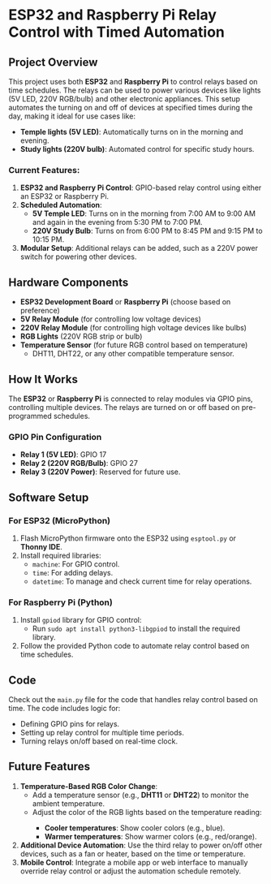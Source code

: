 <h1>ESP32 and Raspberry Pi Relay Control with Timed Automation</h1>

<h2>Project Overview</h2>
<p>
    This project uses both <strong>ESP32</strong> and <strong>Raspberry Pi</strong> to control relays based on time schedules. The relays can be used to power various devices like lights (5V LED, 220V RGB/bulb) and other electronic appliances. This setup automates the turning on and off of devices at specified times during the day, making it ideal for use cases like:
</p>
<ul>
    <li><strong>Temple lights (5V LED)</strong>: Automatically turns on in the morning and evening.</li>
    <li><strong>Study lights (220V bulb)</strong>: Automated control for specific study hours.</li>
</ul>

<h3>Current Features:</h3>
<ol>
    <li><strong>ESP32 and Raspberry Pi Control</strong>: GPIO-based relay control using either an ESP32 or Raspberry Pi.</li>
    <li><strong>Scheduled Automation</strong>:
        <ul>
            <li><strong>5V Temple LED</strong>: Turns on in the morning from 7:00 AM to 9:00 AM and again in the evening from 5:30 PM to 7:00 PM.</li>
            <li><strong>220V Study Bulb</strong>: Turns on from 6:00 PM to 8:45 PM and 9:15 PM to 10:15 PM.</li>
        </ul>
    </li>
    <li><strong>Modular Setup</strong>: Additional relays can be added, such as a 220V power switch for powering other devices.</li>
</ol>

<h2>Hardware Components</h2>
<ul>
    <li><strong>ESP32 Development Board</strong> or <strong>Raspberry Pi</strong> (choose based on preference)</li>
    <li><strong>5V Relay Module</strong> (for controlling low voltage devices)</li>
    <li><strong>220V Relay Module</strong> (for controlling high voltage devices like bulbs)</li>
    <li><strong>RGB Lights</strong> (220V RGB strip or bulb)</li>
    <li><strong>Temperature Sensor</strong> (for future RGB control based on temperature)
        <ul>
            <li>DHT11, DHT22, or any other compatible temperature sensor.</li>
        </ul>
    </li>
</ul>

<h2>How It Works</h2>
<p>
    The <strong>ESP32</strong> or <strong>Raspberry Pi</strong> is connected to relay modules via GPIO pins, controlling multiple devices. The relays are turned on or off based on pre-programmed schedules.
</p>

<h3>GPIO Pin Configuration</h3>
<ul>
    <li><strong>Relay 1 (5V LED)</strong>: GPIO 17</li>
    <li><strong>Relay 2 (220V RGB/Bulb)</strong>: GPIO 27</li>
    <li><strong>Relay 3 (220V Power)</strong>: Reserved for future use.</li>
</ul>

<h2>Software Setup</h2>

<h3>For ESP32 (MicroPython)</h3>
<ol>
    <li>Flash MicroPython firmware onto the ESP32 using <code>esptool.py</code> or <strong>Thonny IDE</strong>.</li>
    <li>Install required libraries:
        <ul>
            <li><code>machine</code>: For GPIO control.</li>
            <li><code>time</code>: For adding delays.</li>
            <li><code>datetime</code>: To manage and check current time for relay operations.</li>
        </ul>
    </li>
</ol>

<h3>For Raspberry Pi (Python)</h3>
<ol>
    <li>Install <code>gpiod</code> library for GPIO control:
        <ul>
            <li>Run <code>sudo apt install python3-libgpiod</code> to install the required library.</li>
        </ul>
    </li>
    <li>Follow the provided Python code to automate relay control based on time schedules.</li>
</ol>

<h2>Code</h2>
<p>
    Check out the <code>main.py</code> file for the code that handles relay control based on time. The code includes logic for:
</p>
<ul>
    <li>Defining GPIO pins for relays.</li>
    <li>Setting up relay control for multiple time periods.</li>
    <li>Turning relays on/off based on real-time clock.</li>
</ul>

<h2>Future Features</h2>
<ol>
    <li><strong>Temperature-Based RGB Color Change</strong>:
        <ul>
            <li>Add a temperature sensor (e.g., <strong>DHT11</strong> or <strong>DHT22</strong>) to monitor the ambient temperature.</li>
            <li>Adjust the color of the RGB lights based on the temperature reading:</li>
            <ul>
                <li><strong>Cooler temperatures</strong>: Show cooler colors (e.g., blue).</li>
                <li><strong>Warmer temperatures</strong>: Show warmer colors (e.g., red/orange).</li>
            </ul>
        </ul>
    </li>
    <li><strong>Additional Device Automation</strong>: Use the third relay to power on/off other devices, such as a fan or heater, based on the time or temperature.</li>
    <li><strong>Mobile Control</strong>: Integrate a mobile app or web interface to manually override relay control or adjust the automation schedule remotely.</li>
</ol>
